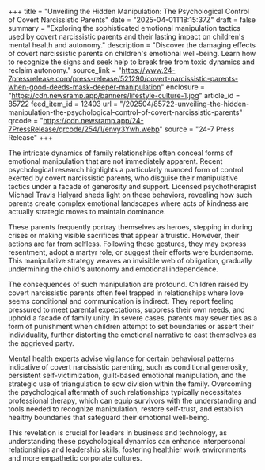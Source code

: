+++
title = "Unveiling the Hidden Manipulation: The Psychological Control of Covert Narcissistic Parents"
date = "2025-04-01T18:15:37Z"
draft = false
summary = "Exploring the sophisticated emotional manipulation tactics used by covert narcissistic parents and their lasting impact on children's mental health and autonomy."
description = "Discover the damaging effects of covert narcissistic parents on children's emotional well-being. Learn how to recognize the signs and seek help to break free from toxic dynamics and reclaim autonomy."
source_link = "https://www.24-7pressrelease.com/press-release/521290/covert-narcissistic-parents-when-good-deeds-mask-deeper-manipulation"
enclosure = "https://cdn.newsramp.app/banners/lifestyle-culture-1.jpg"
article_id = 85722
feed_item_id = 12403
url = "/202504/85722-unveiling-the-hidden-manipulation-the-psychological-control-of-covert-narcissistic-parents"
qrcode = "https://cdn.newsramp.app/24-7PressRelease/qrcode/254/1/envy3Ywh.webp"
source = "24-7 Press Release"
+++

<p>The intricate dynamics of family relationships often conceal forms of emotional manipulation that are not immediately apparent. Recent psychological research highlights a particularly nuanced form of control exerted by covert narcissistic parents, who disguise their manipulative tactics under a facade of generosity and support. Licensed psychotherapist Michael Travis Halyard sheds light on these behaviors, revealing how such parents create complex emotional landscapes where acts of kindness are actually strategic moves to maintain dominance.</p><p>These parents frequently portray themselves as heroes, stepping in during crises or making visible sacrifices that appear altruistic. However, their actions are far from selfless. Following these gestures, they may express resentment, adopt a martyr role, or suggest their efforts were burdensome. This manipulative strategy weaves an invisible web of obligation, gradually undermining the child's autonomy and emotional independence.</p><p>The consequences of such manipulation are profound. Children raised by covert narcissistic parents often feel trapped in relationships where love seems conditional and communication is indirect. They report feeling pressured to meet parental expectations, suppress their own needs, and uphold a facade of family unity. In severe cases, parents may sever ties as a form of punishment when children attempt to set boundaries or assert their individuality, further distorting the emotional narrative to cast themselves as the aggrieved party.</p><p>Mental health experts advise vigilance for certain behavioral patterns indicative of covert narcissistic parenting, such as conditional generosity, persistent self-victimization, guilt-based emotional manipulation, and the strategic use of triangulation to sow division within the family. Overcoming the psychological aftermath of such relationships typically necessitates professional therapy, which can equip survivors with the understanding and tools needed to recognize manipulation, restore self-trust, and establish healthy boundaries that safeguard their emotional well-being.</p><p>This revelation is crucial for leaders in business and technology, as understanding these psychological dynamics can enhance interpersonal relationships and leadership skills, fostering healthier work environments and more empathetic corporate cultures.</p>